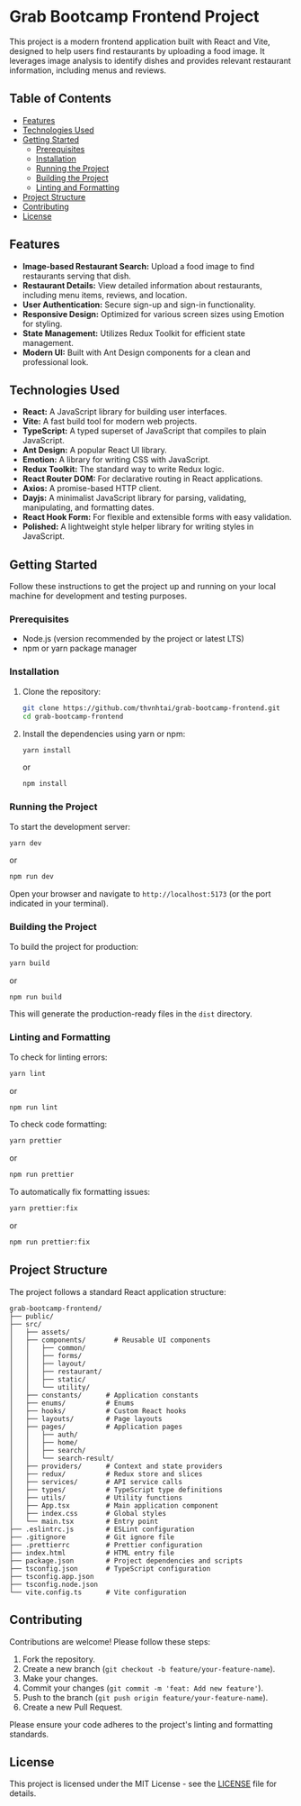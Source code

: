 # Grab Bootcamp Frontend Project

This project is a modern frontend application built with React and Vite, designed to help users find restaurants by uploading a food image. It leverages image analysis to identify dishes and provides relevant restaurant information, including menus and reviews.

## Table of Contents

- [Features](#features)
- [Technologies Used](#technologies-used)
- [Getting Started](#getting-started)
  - [Prerequisites](#prerequisites)
  - [Installation](#installation)
  - [Running the Project](#running-the-project)
  - [Building the Project](#building-the-project)
  - [Linting and Formatting](#linting-and-formatting)
- [Project Structure](#project-structure)
- [Contributing](#contributing)
- [License](#license)

## Features

- **Image-based Restaurant Search:** Upload a food image to find restaurants serving that dish.
- **Restaurant Details:** View detailed information about restaurants, including menu items, reviews, and location.
- **User Authentication:** Secure sign-up and sign-in functionality.
- **Responsive Design:** Optimized for various screen sizes using Emotion for styling.
- **State Management:** Utilizes Redux Toolkit for efficient state management.
- **Modern UI:** Built with Ant Design components for a clean and professional look.

## Technologies Used

- **React:** A JavaScript library for building user interfaces.
- **Vite:** A fast build tool for modern web projects.
- **TypeScript:** A typed superset of JavaScript that compiles to plain JavaScript.
- **Ant Design:** A popular React UI library.
- **Emotion:** A library for writing CSS with JavaScript.
- **Redux Toolkit:** The standard way to write Redux logic.
- **React Router DOM:** For declarative routing in React applications.
- **Axios:** A promise-based HTTP client.
- **Dayjs:** A minimalist JavaScript library for parsing, validating, manipulating, and formatting dates.
- **React Hook Form:** For flexible and extensible forms with easy validation.
- **Polished:** A lightweight style helper library for writing styles in JavaScript.

## Getting Started

Follow these instructions to get the project up and running on your local machine for development and testing purposes.

### Prerequisites

- Node.js (version recommended by the project or latest LTS)
- npm or yarn package manager

### Installation

1. Clone the repository:
   ```bash
   git clone https://github.com/thvnhtai/grab-bootcamp-frontend.git
   cd grab-bootcamp-frontend
   ```
2. Install the dependencies using yarn or npm:
   ```bash
   yarn install
   ```
   or
   ```bash
   npm install
   ```

### Running the Project

To start the development server:

```bash
yarn dev
```

or

```bash
npm run dev
```

Open your browser and navigate to `http://localhost:5173` (or the port indicated in your terminal).

### Building the Project

To build the project for production:

```bash
yarn build
```

or

```bash
npm run build
```

This will generate the production-ready files in the `dist` directory.

### Linting and Formatting

To check for linting errors:

```bash
yarn lint
```

or

```bash
npm run lint
```

To check code formatting:

```bash
yarn prettier
```

or

```bash
npm run prettier
```

To automatically fix formatting issues:

```bash
yarn prettier:fix
```

or

```bash
npm run prettier:fix
```

## Project Structure

The project follows a standard React application structure:

```
grab-bootcamp-frontend/
├── public/
├── src/
│   ├── assets/
│   ├── components/       # Reusable UI components
│   │   ├── common/
│   │   ├── forms/
│   │   ├── layout/
│   │   ├── restaurant/
│   │   ├── static/
│   │   └── utility/
│   ├── constants/      # Application constants
│   ├── enums/          # Enums
│   ├── hooks/          # Custom React hooks
│   ├── layouts/        # Page layouts
│   ├── pages/          # Application pages
│   │   ├── auth/
│   │   ├── home/
│   │   ├── search/
│   │   └── search-result/
│   ├── providers/      # Context and state providers
│   ├── redux/          # Redux store and slices
│   ├── services/       # API service calls
│   ├── types/          # TypeScript type definitions
│   ├── utils/          # Utility functions
│   ├── App.tsx         # Main application component
│   ├── index.css       # Global styles
│   └── main.tsx        # Entry point
├── .eslintrc.js        # ESLint configuration
├── .gitignore          # Git ignore file
├── .prettierrc         # Prettier configuration
├── index.html          # HTML entry file
├── package.json        # Project dependencies and scripts
├── tsconfig.json       # TypeScript configuration
├── tsconfig.app.json
├── tsconfig.node.json
└── vite.config.ts      # Vite configuration
```

## Contributing

Contributions are welcome! Please follow these steps:

1. Fork the repository.
2. Create a new branch (`git checkout -b feature/your-feature-name`).
3. Make your changes.
4. Commit your changes (`git commit -m 'feat: Add new feature'`).
5. Push to the branch (`git push origin feature/your-feature-name`).
6. Create a new Pull Request.

Please ensure your code adheres to the project's linting and formatting standards.

## License

This project is licensed under the MIT License - see the [LICENSE](LICENSE) file for details.
